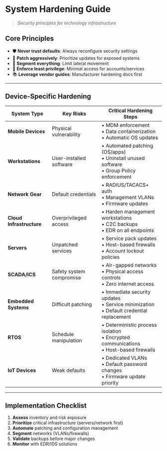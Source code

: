# System Hardening Guide
> *Security principles for technology infrastructure*  

## Core Principles
- 🛡️ **Never trust defaults**: Always reconfigure security settings
- 🔄 **Patch aggressively**: Prioritize updates for exposed systems
- 🔀 **Segment everything**: Limit lateral movement
- 🔐 **Enforce least privilege**: Minimal access for accounts/services
- 📚 **Leverage vendor guides**: Manufacturer hardening docs first

---

## Device-Specific Hardening
| System Type          | Key Risks                  | Critical Hardening Steps                     |
|----------------------|---------------------------|---------------------------------------------|
| **Mobile Devices**   | Physical vulnerability    | • MDM enforcement<br>• Data containerization<br>• Automatic OS updates |
| **Workstations**     | User-installed software   | • Automated patching (OS/apps)<br>• Uninstall unused software<br>• Group Policy enforcement |
| **Network Gear**     | Default credentials       | • RADIUS/TACACS+ auth<br>• Management VLANs<br>• Firmware updates |
| **Cloud Infrastructure** | Overprivileged access | • Harden management workstations<br>• C2C backups<br>• EDR on all endpoints |
| **Servers**          | Unpatched services        | • Service pack updates<br>• Host-based firewalls<br>• Account lockout policies |
| **SCADA/ICS**        | Safety system compromise  | • Air-gapped networks<br>• Physical access controls<br>• Zero internet access |
| **Embedded Systems** | Difficult patching        | • Immediate security updates<br>• Service minimization<br>• Default credential replacement |
| **RTOS**             | Schedule manipulation     | • Deterministic process isolation<br>• Encrypted communications<br>• Host-based firewalls |
| **IoT Devices**      | Weak defaults             | • Dedicated VLANs<br>• Default password changes<br>• Firmware update priority |

---

## Implementation Checklist
1. **Assess** inventory and risk exposure
2. **Prioritize** critical infrastructure (servers/network first)
3. **Automate** patching and configuration management
4. **Segment** networks (VLANs/firewalls)
5. **Validate** backups before major changes
6. **Monitor** with EDR/IDS solutions
